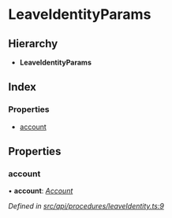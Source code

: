 # LeaveIdentityParams

## Hierarchy

* **LeaveIdentityParams**

## Index

### Properties

* [account](leaveidentityparams.md#account)

## Properties

### account

• **account**: [_Account_](../classes/account.md)

_Defined in_ [_src/api/procedures/leaveIdentity.ts:9_](https://github.com/PolymathNetwork/polymesh-sdk/blob/56921667/src/api/procedures/leaveIdentity.ts#L9)

